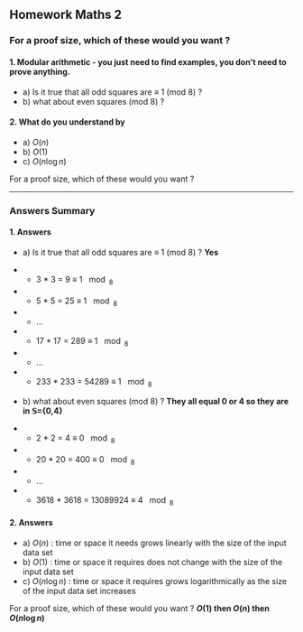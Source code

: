 ## Homework Maths 2

### For a proof size, which of these would you want ?

#### 1. Modular arithmetic - you just need to find examples, you don't need to prove anything.
- a) Is it true that all odd squares are ≡ 1 (mod 8) ?
- b) what about even squares (mod 8) ?

#### 2. What do you understand by
- a) $O(n)$
- b) $O(1)$
- c) $O(n\log{}n)$

For a proof size, which of these would you want ?


---

### Answers Summary

#### 1. Answers
- a) Is it true that all odd squares are ≡ 1 (mod 8) ? **Yes**
* - 3 * 3 = 9 $\equiv$ 1 $\mod_8$
* - 5 * 5 = 25 $\equiv$ 1 $\mod_8$
* - ...
* - 17 * 17 = 289 $\equiv$ 1 $\mod_8$
* - ...
* - 233 * 233 = 54289 $\equiv$ 1 $\mod_8$

- b) what about even squares (mod 8) ? **They all equal 0 or 4 so they are in $\mathbb{S}$={0,4}**
* - 2 * 2 = 4 $\equiv$ 0 $\mod_8$
* - 20 * 20 = 400 $\equiv$ 0 $\mod_8$
* - ...
* - 3618 * 3618 = 13089924 $\equiv$ 4 $\mod_8$
  
#### 2. Answers
- a) $O(n)$ : time or space it needs grows linearly with the size of the input data set
- b) $O(1)$ : time or space it requires does not change with the size of the input data set
- c) $O(n\log{}n)$ : time or space it requires grows logarithmically as the size of the input data set increases
  
For a proof size, which of these would you want ? **$O(1)$ then $O(n)$ then $O(n\log{}n)$**